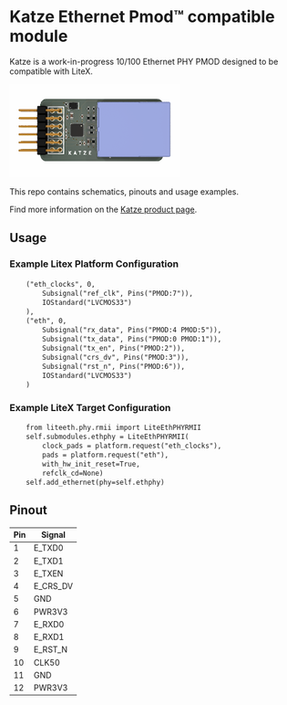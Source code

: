 # Katze Ethernet Pmod&trade; compatible module

Katze is a work-in-progress 10/100 Ethernet PHY PMOD designed to be compatible with LiteX.

![Katze Ethernet Pmod Compatible Module](https://github.com/machdyne/katze/blob/12e5f9e5acae7f7d649d55cec78fd22e0d13b3a0/katze.png)

This repo contains schematics, pinouts and usage examples.

Find more information on the [Katze product page](https://machdyne.com/product/katze-ethernet-pmod/).

## Usage

### Example Litex Platform Configuration

```
	("eth_clocks", 0,
		Subsignal("ref_clk", Pins("PMOD:7")),
		IOStandard("LVCMOS33")
	),
	("eth", 0,
		Subsignal("rx_data", Pins("PMOD:4 PMOD:5")),
		Subsignal("tx_data", Pins("PMOD:0 PMOD:1")),
		Subsignal("tx_en", Pins("PMOD:2")),
		Subsignal("crs_dv", Pins("PMOD:3")),
		Subsignal("rst_n", Pins("PMOD:6")),
		IOStandard("LVCMOS33")
	)
```

### Example LiteX Target Configuration

```
	from liteeth.phy.rmii import LiteEthPHYRMII
	self.submodules.ethphy = LiteEthPHYRMII(
		clock_pads = platform.request("eth_clocks"),
		pads = platform.request("eth"),
		with_hw_init_reset=True,
		refclk_cd=None)
	self.add_ethernet(phy=self.ethphy)
```

## Pinout

| Pin | Signal |
| --- | ------ |
| 1 | E\_TXD0 |
| 2 | E\_TXD1 |
| 3 | E\_TXEN |
| 4 | E\_CRS\_DV |
| 5 | GND |
| 6 | PWR3V3 |
| 7 | E\_RXD0 |
| 8 | E\_RXD1 |
| 9 | E\_RST\_N |
| 10 | CLK50 |
| 11 | GND |
| 12 | PWR3V3 |
